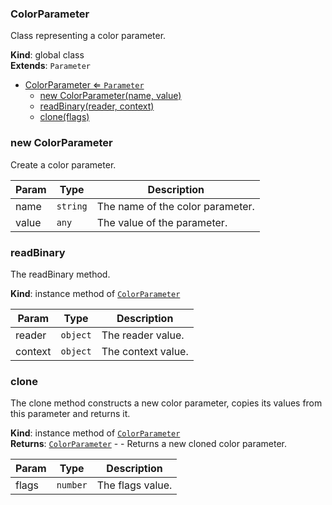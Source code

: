 <a name="ColorParameter"></a>

### ColorParameter 
Class representing a color parameter.

**Kind**: global class  
**Extends**: <code>Parameter</code>  

* [ColorParameter ⇐ <code>Parameter</code>](#ColorParameter)
    * [new ColorParameter(name, value)](#new-ColorParameter)
    * [readBinary(reader, context)](#readBinary)
    * [clone(flags)](#clone)

<a name="new_ColorParameter_new"></a>

### new ColorParameter
Create a color parameter.


| Param | Type | Description |
| --- | --- | --- |
| name | <code>string</code> | The name of the color parameter. |
| value | <code>any</code> | The value of the parameter. |

<a name="ColorParameter+readBinary"></a>

### readBinary
The readBinary method.

**Kind**: instance method of [<code>ColorParameter</code>](#ColorParameter)  

| Param | Type | Description |
| --- | --- | --- |
| reader | <code>object</code> | The reader value. |
| context | <code>object</code> | The context value. |

<a name="ColorParameter+clone"></a>

### clone
The clone method constructs a new color parameter,
copies its values from this parameter and returns it.

**Kind**: instance method of [<code>ColorParameter</code>](#ColorParameter)  
**Returns**: [<code>ColorParameter</code>](#ColorParameter) - - Returns a new cloned color parameter.  

| Param | Type | Description |
| --- | --- | --- |
| flags | <code>number</code> | The flags value. |

